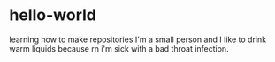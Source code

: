 # hello-world
learning how to make repositories
I'm a small person and I like to drink warm liquids because rn i'm sick with a bad throat infection.
